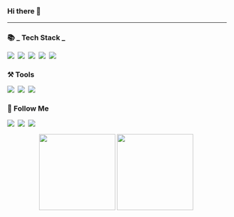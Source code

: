 ### Hi there 👋

---

<h3> 📚 _ Tech Stack _ </h3>
<p>
  <img src="https://img.shields.io/badge/Swift-FA7343?style=for-the-badge&logo=swift&logoColor=white"/></a>&nbsp
  <img src="https://img.shields.io/badge/Java-ED8B00?style=for-the-badge&logo=java&logoColor=white"/></a>&nbsp
  <img src="https://img.shields.io/badge/Python-FFD43B?style=for-the-badge&logo=python&logoColor=blue"/></a>&nbsp 
  <img src="https://img.shields.io/badge/MySQL-005C84?style=for-the-badge&logo=mysql&logoColor=white"/></a>&nbsp 
  <img src="https://img.shields.io/badge/ReactiveX-B7178C?style=for-the-badge&logo=ReactiveX&logoColor=white"/></a>&nbsp
</p>

<h3> ⚒ Tools </h3>
<p>
  <img src="https://img.shields.io/badge/Xcode-007ACC?style=for-the-badge&logo=Xcode&logoColor=white"/></a>&nbsp
  <img src="https://img.shields.io/badge/Slack-4A154B?style=for-the-badge&logo=slack&logoColor=white"/></a>&nbsp 
  <img src="https://img.shields.io/badge/Notion-000000?style=for-the-badge&logo=notion&logoColor=white"/></a>&nbsp
</p>

<h3> 🤍 Follow Me </h3>
<p>
  <a href=""><img src = "https://img.shields.io/badge/LinkedIn-0077B5?style=for-the-badge&logo=linkedin&logoColor=white"></a>&nbsp
  <a href="mailto:eunjinsong83760@gmail.com"><img src="https://img.shields.io/badge/Gmail-D14836?style=for-the-badge&logo=gmail&logoColor=white"/></a>&nbsp
  <a href="https://www.instagram.com/ej.song_/"><img src="https://img.shields.io/badge/Instagram-E4405F?style=for-the-badge&logo=instagram&logoColor=white"/></a>
</p>

<p align = "center">
  <img height = "175em" src="https://github-readme-stats.vercel.app/api?username=ejssong&show_icons=true&theme=dark" align = "center"/>
  <img height = "175em" src="https://github-readme-stats.vercel.app/api/top-langs/?username=ejssong&layout=compact&theme=dark&hide=jupyter%20notebook" align = "center"/>&nbsp
</p>


<!--
**ejssong/ejssong** is a ✨ _special_ ✨ repository because its `README.md` (this file) appears on your GitHub profile.

Here are some ideas to get you started:

- 🔭 I’m currently working on ...
- 🌱 I’m currently learning ...
- 👯 I’m looking to collaborate on ...
- 🤔 I’m looking for help with ...
- 💬 Ask me about ...
- 📫 How to reach me: ...
- 😄 Pronouns: ...
- ⚡ Fun fact: ...
-->
